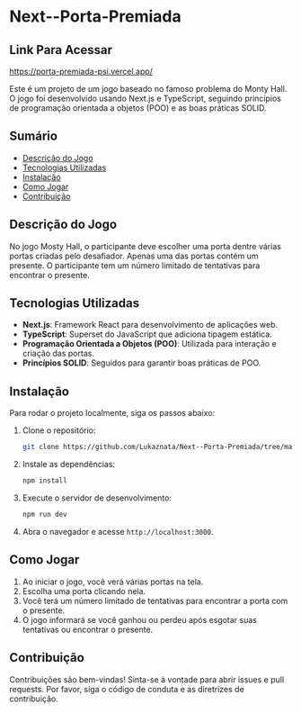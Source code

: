 # Next--Porta-Premiada

## Link Para Acessar

https://porta-premiada-psi.vercel.app/


Este é um projeto de um jogo baseado no famoso problema do Monty Hall. O jogo foi desenvolvido usando Next.js e TypeScript, seguindo princípios de programação orientada a objetos (POO) e as boas práticas SOLID.

## Sumário

- [Descrição do Jogo](#descrição-do-jogo)
- [Tecnologias Utilizadas](#tecnologias-utilizadas)
- [Instalação](#instalação)
- [Como Jogar](#como-jogar)
- [Contribuição](#contribuição)


## Descrição do Jogo

No jogo Mosty Hall, o participante deve escolher uma porta dentre várias portas criadas pelo desafiador. Apenas uma das portas contém um presente. O participante tem um número limitado de tentativas para encontrar o presente.

## Tecnologias Utilizadas

- **Next.js**: Framework React para desenvolvimento de aplicações web.
- **TypeScript**: Superset do JavaScript que adiciona tipagem estática.
- **Programação Orientada a Objetos (POO)**: Utilizada para interação e criação das portas.
- **Princípios SOLID**: Seguidos para garantir boas práticas de POO.

## Instalação

Para rodar o projeto localmente, siga os passos abaixo:

1. Clone o repositório:
    ```bash
    git clone https://github.com/Lukaznata/Next--Porta-Premiada/tree/main.git
    ```

2. Instale as dependências:
    ```bash
    npm install
    ```

3. Execute o servidor de desenvolvimento:
    ```bash
    npm run dev
    ```

4. Abra o navegador e acesse `http://localhost:3000`.

## Como Jogar

1. Ao iniciar o jogo, você verá várias portas na tela.
2. Escolha uma porta clicando nela.
3. Você terá um número limitado de tentativas para encontrar a porta com o presente.
4. O jogo informará se você ganhou ou perdeu após esgotar suas tentativas ou encontrar o presente.


## Contribuição

Contribuições são bem-vindas! Sinta-se à vontade para abrir issues e pull requests. Por favor, siga o código de conduta e as diretrizes de contribuição.
